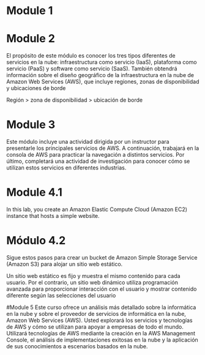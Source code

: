 # Module 1
# Module 2
El propósito de este módulo es conocer los tres tipos diferentes de servicios en la nube: infraestructura como servicio (IaaS), plataforma como servicio (PaaS) y software como servicio (SaaS). También obtendrá información sobre el diseño geográfico de la infraestructura en la nube de Amazon Web Services (AWS), que incluye regiones, zonas de disponibilidad y ubicaciones de borde

Región > zona de disponibilidad > ubicación de borde

# Module 3
Este módulo incluye una actividad dirigida por un instructor para presentarle los principales servicios de AWS. A continuación, trabajará en la consola de AWS para practicar la navegación a distintos servicios. Por último, completará una actividad de investigación para conocer cómo se utilizan estos servicios en diferentes industrias.

# Module 4.1
In this lab, you create an Amazon Elastic Compute Cloud (Amazon EC2) instance that hosts a simple website.

 # Módulo 4.2
 
 Sigue estos pasos para crear un bucket de Amazon Simple Storage Service (Amazon S3) para alojar un sitio web estático.

Un sitio web estático es fijo y muestra el mismo contenido para cada usuario. Por el contrario, un sitio web dinámico utiliza programación avanzada para proporcionar interacción con el usuario y mostrar contenido diferente según las selecciones del usuario

#Module 5
Este curso ofrece un análisis más detallado sobre la informática en la nube y sobre el proveedor de servicios de informática en la nube, Amazon Web Services (AWS). Usted explorará los servicios y tecnologías de AWS y cómo se utilizan para apoyar a empresas de todo el mundo. Utilizará tecnologías de AWS mediante la creación en la AWS Management Console, el análisis de implementaciones exitosas en la nube y la aplicación de sus conocimientos a escenarios basados en la nube.
